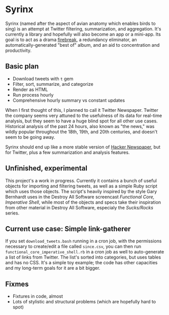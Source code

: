 # Syrinx

Syrinx (named after the aspect of avian anatomy which enables
birds to sing) is an attempt at Twitter filtering, summarization,
and aggregation. It's currently a library and hopefully will
also become an app or a mini-app. Its goal is to act as a drama
[firebreak](http://en.wikipedia.org/wiki/Firebreak), a redundancy
eliminator, an automatically-generated "best of" album, and an aid to
concentration and productivity.

## Basic plan

* Download tweets with `t` gem
* Filter, sort, summarize, and categorize
* Render as HTML
* Run process hourly
* Comprehensive hourly summary vs constant updates

When I first thought of this, I planned to call it Twitter Newspaper.
Twitter the company seems very attuned to the usefulness of its data
for real-time analysis, but they seem to have a huge blind spot for all
other use cases. Historical analysis of the past 24 hours, also known
as "the news," was wildly popular throughout the 18th, 19th, and 20th
centuries, and doesn't seem to be going away.

Syrinx should end up like a more stable version of [Hacker
Newspaper](http://hacker-newspaper.gilesb.com/), but for Twitter, plus
a few summarization and analysis features.

## Unfinished, experimental

This project's a work in progress. Currently it contains a bunch of
useful objects for importing and filtering tweets, as well as a simple
Ruby script which uses those objects. The script's heavily inspired by
the style Gary Bernhardt uses in the Destroy All Software screencast
_Functional Core, Imperative Shell_, while most of the objects and specs
take their inspiration from other material in Destroy All Software,
especialy the _Sucks/Rocks_ series.

## Current use case: Simple link-gatherer

If you set `download_tweets.bash` running in a cron job, with the
permissions necessary to create/edit a file called `since.csv`, you can
then run `functional_core_imperative_shell.rb` in a cron job as well
to auto-generate a list of links from Twitter. The list's sorted into
categories, but uses tables and has no CSS. It's a simple toy example;
the code has other capacities and my long-term goals for it are a bit
bigger.

## Fixmes

* Fixtures in code, almost
* Lots of stylistic and structural problems (which are hopefully hard to spot)

